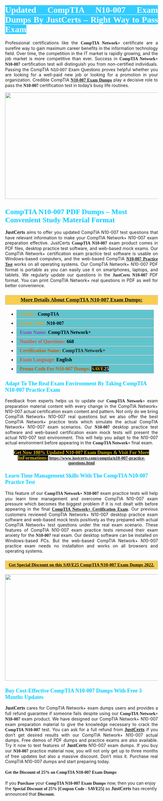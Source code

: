 <h1 style="text-align: justify;"><span style="color:#ffffff;"><span style="font-family:Georgia,serif;"><strong><span style="background-color:#33ccff;">Updated CompTIA N10-007 Exam Dumps By JustCerts – Right Way to Pass Exam</span></strong></span></span></h1>

<p style="text-align: justify;">Professional certifications like the <span style="font-family:Georgia,serif;"><strong>CompTIA Network+</strong></span> certificate are a surefire way to gain maximum career benefits in the information technology field. Over time, the competition in the IT market is rapidly growing, and the job market is more competitive than ever. Success in <span style="font-family:Georgia,serif;"><strong>CompTIA Network+ N10-007</strong></span> certification test will distinguish you from non-certified individuals. Passing the CompTIA <span style="font-family:Arial,Helvetica,sans-serif;">N10-007 Exam Questions </span>proves helpful whether you are looking for a well-paid new job or looking for a promotion in your organization. Credible CompTIA <span style="font-family:Georgia,serif;"><a href="https://www.justcerts.com/comptia/n10-007-practice-questions.html"><strong>N10-007 Exam Dumps</strong></a></span> play a decisive role to pass the <span style="font-family:Georgia,serif;"><strong> N10-007</strong></span> certification test in today’s busy life routines.</p>

<p style="text-align: center;"><a href="https://www.justcerts.com/comptia/n10-007-practice-questions.html"><img alt="" src="https://i.imgur.com/sRlK3Fm.jpg" style="width: 730px; height: 350px;" /></a></p>

<h2 style="margin-right:0in; margin-left:0in"><span style="color:#00ccff;"><span style="font-family:Georgia,serif;"><strong><span style="font-size:18pt">CompTIA N10-007 PDF Dumps – Most Convenient Study Material Format</span></strong></span></span></h2>

<p style="text-align: justify;"><span style="font-size:16px;"><span style="font-family:Georgia,serif;"><strong>JustCerts</strong></span></span> aims to offer you updated CompTIA N10-007 test questions that have relevant information to make your CompTIA Network+ N10-007 exam preparation effective. JustCerts <span style="font-family:Georgia,serif;"><strong>CompTIA N10-007</strong></span> exam product comes in PDF files, desktop practice test software, and web-based mock exams. Our CompTIA Network+ certification exam practice test software is usable on Windows-based computers, and the web-based CompTIA <span style="font-family:Georgia,serif;"><a href="https://www.justcerts.com/comptia/n10-007-practice-questions.html"><strong>N10-007 Practice Test</strong></a></span> works on all operating systems. Our CompTIA Network+ N10-007 PDF format is portable as you can easily use it on smartphones, laptops, and tablets. We regularly update our questions in the <span style="font-family:Georgia,serif;"><strong>JustCerts N10-007 </strong></span> PDF format. You can print CompTIA Network+ real questions in PDF as well for better convenience.</p>

<h3 style="background: #f7ce50; border: 1px solid rgb(204, 204, 204); padding: 5px 10px; text-align: center;"><span style="font-family:Georgia,serif;"><u><u><span style="color:#000000;"><span style="font-size:11pt"><span style="line-height:normal"><b><span style="font-size:13.0pt"><span cambria="">More Details About CompTIA N10-007 Exam Dumps:</span></span></b></span></span></span></u></u></span></h3>

<ul>
	<li style="margin:0cm 10pt">
	<div style="background:#61c4cd; border: 1px solid rgb(204, 204, 204); padding: 5px 10px; text-align: justify;"><span style="font-family:Georgia,serif;"><span style="font-size:11pt"><span style="line-height:normal"><b><span style="font-size:12.0pt"><span new="" roman="" times=""><span style="color:#f39c12;">Vendor:</span> <span style="color:#000000;">CompTIA</span></span></span></b></span></span></span></div>
	</li>
	<li style="margin:0cm 10pt">
	<div style="background: #61c4cd; border: 1px solid rgb(204, 204, 204); padding: 5px 10px; text-align: justify;"><span style="font-family:Georgia,serif;"><span style="font-size:11pt"><span style="line-height:normal"><b><span style="font-size:12.0pt"><span new="" roman="" times=""><span style="color:#f39c12;">Exam Code:</span> <span style="color:#000000;">N10-007</span></span></span></b></span></span></span></div>
	</li>
	<li style="margin:0cm 10pt">
	<div style="background: #61c4cd; border: 1px solid rgb(204, 204, 204); padding: 5px 10px; text-align: justify;"><span style="font-family:Georgia,serif;"><span style="font-size:11pt"><span style="line-height:normal"><b><span style="font-size:12.0pt"><span new="" roman="" times=""><span style="color:#8e44ad;">Exam Name:</span> <span style="color:#000000;">CompTIA Network+</span></span></span></b></span></span></span></div>
	</li>
	<li style="margin:0cm 10pt">
	<div style="background: #61c4cd; border: 1px solid rgb(204, 204, 204); padding: 5px 10px;"><span style="font-family:Georgia,serif;"><span style="font-size:11pt"><span style="line-height:normal"><b><span style="font-size:12.0pt"><span new="" roman="" times=""><span style="color:#e74c3c;">Number of Questions:</span><span style="color:#000000;"><span style="color:#f1c40f;"> </span>668</span></span></span></b></span></span></span></div>
	</li>
	<li style="margin:0cm 10pt">
	<div style="background: #61c4cd; border: 1px solid rgb(204, 204, 204); padding: 5px 10px; text-align: justify;"><span style="font-family:Georgia,serif;"><span style="font-size:11pt"><span style="line-height:normal"><b><span style="font-size:12.0pt"><span new="" roman="" times=""><span style="color:#d35400;">Certification Name:</span> CompTIA Network+</span></span></b></span></span></span></div>
	</li>
	<li style="margin:0cm 10pt">
	<div style="background: #61c4cd; border: 1px solid rgb(204, 204, 204); padding: 5px 10px; text-align: justify;"><span style="font-family:Georgia,serif;"><span style="font-size:11pt"><span style="line-height:normal"><b><span style="font-size:12.0pt"><span new="" roman="" times=""><span style="color:#e74c3c;">Exam Language:</span> <span style="color:#000000;">English</span></span></span></b></span></span></span></div>
	</li>
	<li style="margin:0cm 10pt">
	<div style="background: #61c4cd; border: 1px solid rgb(204, 204, 204); padding: 5px 10px;"><span style="font-family:Georgia,serif;"><span style="font-size:11pt"><span style="line-height:normal"><b><span style="font-size:12.0pt"><span new="" roman="" times=""><span style="color:#d35400;">Promo Code For N10-007 Dumps:</span><span style="color:#f1c40f;"> <span style="background-color:#000000;">SAVE</span></span><span style="color:#ffffff;"><span style="background-color:#000000;">25</span></span></span></span></b></span></span></span></div>
	</li>
</ul>

<h3 style="margin-right:0in; margin-left:0in"><span style="color:#00ccff;"><span style="font-family:Georgia,serif;"><strong><span style="font-size:13.5pt">Adapt To The Real Exam Environment By Taking CompTIA N10-007 Practice Exam</span></strong></span></span></h3>

<p style="text-align: justify;">Feedback from experts helps us to update our <span style="font-family:Georgia,serif;"><strong>CompTIA Network+</strong></span> exam preparation material content with every change in the CompTIA Network+ N10-007 actual certification exam content and pattern. Not only do we bring CompTIA Network+ N10-007 real questions but we also offer the best CompTIA Network+ practice tests which simulate the actual CompTIA Network+ N10-007 exam scenarios. Our <span style="font-family:Georgia,serif;"><strong> N10-007</strong></span> desktop practice test software and web-based certification exam mock tests will present the actual N10-007 test environment. This will help you adapt to the N10-007 actual environment before appearing in the <span style="font-family:Georgia,serif;"><strong>CompTIA Network+</strong></span> final exam.</p>

<p style="text-align: center;"><span style="font-family:Georgia,serif;"><strong><span style="font-size:16px;"><span style="color:#f1c40f;"><span style="background-color:#000000;">Get Now 100% Updated N10-007 Exam Dumps & Visit For More InFormations:</span></span></span> <a href="https://www.justcerts.com/comptia/n10-007-practice-questions.html">https://www.justcerts.com/comptia/n10-007-practice-questions.html</a></strong></span></p>

<h3 style="margin-right:0in; margin-left:0in"><span style="color:#00ccff;"><span style="font-family:Georgia,serif;"><strong><span style="font-size:13.5pt">Learn Time Management Skills With The CompTIA N10-007 Practice Test</span></strong></span></span></h3>

<p style="text-align: justify;">This feature of our <span style="font-family:Georgia,serif;"><strong>CompTIA Network+ N10-007</strong></span> exam practice tests will help you learn time management and overcome CompTIA N10-007 exam pressure which becomes the biggest problem if it is not dealt with before appearing in the final <span style="font-family:Georgia,serif;"><a href="https://www.justcerts.com/comptia/comptia-network-certification-exams.html"><strong>CompTIA Network+ Certification Exam</strong></a></span>. Our previous customers reviewed CompTIA Network+ N10-007 desktop practice exam software and web-based mock tests positively as they prepared with actual CompTIA Network+ test questions under the real exam scenario. These features of CompTIA N10-007 exam practice tests removed their exam anxiety for the <span style="font-family:Georgia,serif;"><strong>N10-007 </strong></span> real exam. Our desktop software can be installed on Windows-based PCs. But the web-based CompTIA Network+ N10-007 practice exam needs no installation and works on all browsers and operating systems.</p>

<h3 style="background: rgb(247, 206, 80); border: 1px solid rgb(204, 204, 204); padding: 5px 10px; text-align: center;"><span style="font-family:Georgia,serif;"><u><span style="color:#000000;"><span style="font-size:11pt;"><span style="line-height:normal;"><b><span cambria="">Get Special Discount on this SAVE25 CompTIA N10-007 Exam Dumps 2022.</span></b></span></span></span></u></span></h3>

<p style="text-align: center;"><a href="https://www.justcerts.com/comptia/n10-007-practice-questions.html"><img alt="" src="https://i.imgur.com/c4rEU3j.jpg" style="width: 700px; height: 350px;" /></a></p>

<h3 style="margin-right:0in; margin-left:0in"><span style="color:#00ccff;"><span style="font-family:Georgia,serif;"><strong><span style="font-size:13.5pt">Buy Cost-Effective CompTIA N10-007 Dumps With Free 3 Months Updates</span></strong></span></span></h3>

<p style="text-align: justify;"><span style="font-size:16px;"><span style="font-family:Georgia,serif;"><strong>JustCerts</strong></span></span> cares for CompTIA Network+ exam dumps users and provides a full refund guarantee if someone fails despite using our <span style="font-family:Georgia,serif;"><strong>CompTIA Network+ N10-007</strong></span> exam product. We have designed our CompTIA Network+ N10-007 exam preparation material to give the knowledge necessary to crack the <span style="font-family:Georgia,serif;"><strong>CompTIA N10-007</strong></span> test. You can ask for a full refund from <a href="https://www.justcerts.com/"><span style="font-size:16px;"><span style="font-family:Georgia,serif;"><strong>JustCerts</strong></span></span></a> if you don’t get desired results with our CompTIA Network+ N10-007 actual dumps. Free demos of PDF dumps and practice exams are also available. Try it now to test features of <span style="font-size:16px;"><span style="font-family:Georgia,serif;"><strong>JustCerts</strong></span></span> N10-007 exam dumps. If you buy our <span style="font-family:Georgia,serif;"><strong> N10-007</strong></span> practice material now, you will not only get up to three months of free updates but also a massive discount. Don’t miss it. Purchase real CompTIA N10-007 dumps and start preparing today.</p>

<h4><span style="font-family:Georgia,serif;"><strong>Get the Discount of 25% on CompTIA N10-007 Exam Dumps</strong></span></h4>

<p>If you <span style="font-family:Georgia,serif;"><strong>Purchase</strong></span> your <span style="font-family:Georgia,serif;"><strong>CompTIA N10-007 Exam Dumps</strong></span> now, then you can enjoy the <span style="font-size:14px;"><span style="font-family:Georgia,serif;"><strong>Special Discount of 25% [Coupon Code - SAVE25]</strong></span></span> as <span style="font-size:16px;"><span style="font-family:Georgia,serif;"><strong>JustCerts</strong></span></span> has recently announced that <span style="font-size:14px;"><span style="font-family:Georgia,serif;"><strong>Discount.</strong></span></span></p>
